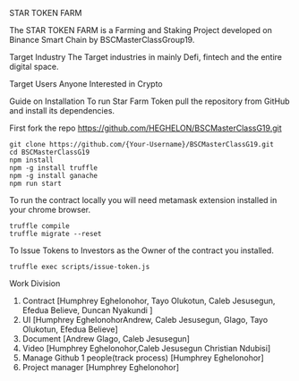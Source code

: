 STAR TOKEN FARM

The STAR TOKEN FARM is a Farming and Staking Project developed on Binance Smart Chain by BSCMasterClassGroup19. 


Target Industry
The Target industries in mainly Defi, fintech and the entire digital space. 

Target Users
Anyone Interested in Crypto

Guide on Installation
To run Star Farm Token pull the repository from GitHub and install its dependencies.

First fork the repo https://github.com/HEGHELON/BSCMasterClassG19.git
```
git clone https://github.com/{Your-Username}/BSCMasterClassG19.git
cd BSCMasterClassG19
npm install
npm -g install truffle
npm -g install ganache
npm run start
```
To run the contract locally you will need metamask extension installed in your chrome browser.
```
truffle compile
truffle migrate --reset
```
To Issue Tokens to Investors as the Owner of the contract you installed.

`truffle exec scripts/issue-token.js`

Work Division

1. Contract  [Humphrey Eghelonohor, Tayo Olukotun, Caleb Jesusegun, Efedua Believe, Duncan Nyakundi ]
2. UI  [Humphrey EghelonohorAndrew, Caleb Jesusegun, Glago, Tayo Olukotun, Efedua Believe]
3. Document [Andrew Glago, Caleb Jesusegun]
4. Video  [Humphrey Eghelonohor,Caleb Jesusegun Christian Ndubisi]
5. Manage Github 1 people(track process) [Humphrey Eghelonohor]
6. Project manager  [Humphrey Eghelonohor]

